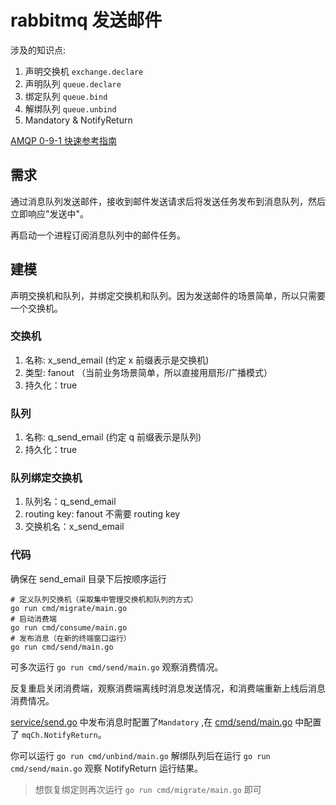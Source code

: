 # rabbitmq 发送邮件

涉及的知识点:
1. 声明交换机 `exchange.declare`
2. 声明队列 `queue.declare`
3. 绑定队列 `queue.bind`
4. 解绑队列 `queue.unbind`
5. Mandatory & NotifyReturn

[AMQP 0-9-1 快速参考指南](http://rabbitmq.mr-ping.com/AMQP/amqp-0-9-1-quickref.html)
 

## 需求

通过消息队列发送邮件，接收到邮件发送请求后将发送任务发布到消息队列，然后立即响应"发送中"。

再启动一个进程订阅消息队列中的邮件任务。

## 建模

声明交换机和队列，并绑定交换机和队列。因为发送邮件的场景简单，所以只需要一个交换机。

### 交换机

1. 名称: x_send_email (约定 x 前缀表示是交换机)
2. 类型: fanout （当前业务场景简单，所以直接用扇形/广播模式）
3. 持久化：true

### 队列

1. 名称: q_send_email (约定 q 前缀表示是队列)
3. 持久化：true

### 队列绑定交换机

1. 队列名：q_send_email
2. routing key: fanout 不需要 routing key
3. 交换机名：x_send_email


### 代码

确保在 send_email 目录下后按顺序运行

```shell
# 定义队列交换机（采取集中管理交换机和队列的方式）
go run cmd/migrate/main.go
# 启动消费端
go run cmd/consume/main.go
# 发布消息（在新的终端窗口运行）
go run cmd/send/main.go
```

可多次运行 `go run cmd/send/main.go` 观察消费情况。

反复重启关闭消费端，观察消费端离线时消息发送情况，和消费端重新上线后消息消费情况。

[service/send.go](service/send.go) 中发布消息时配置了`Mandatory` ,在 [cmd/send/main.go](cmd/send/main.go) 中配置了  `mqCh.NotifyReturn`。

你可以运行 `go run cmd/unbind/main.go` 解绑队列后在运行 `go run cmd/send/main.go` 观察 NotifyReturn 运行结果。

> 想恢复绑定则再次运行 `go run cmd/migrate/main.go` 即可

